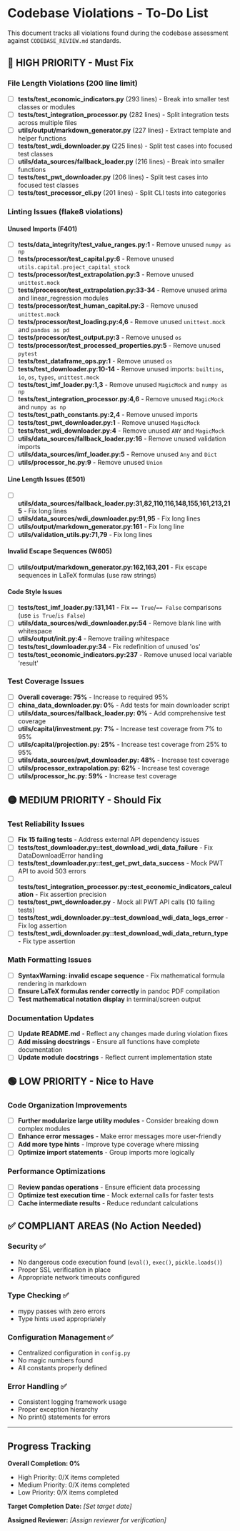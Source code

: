 # Codebase Violations - To-Do List

This document tracks all violations found during the codebase assessment against `CODEBASE_REVIEW.md` standards.

## 🔴 HIGH PRIORITY - Must Fix

### File Length Violations (200 line limit)
- [ ] **tests/test_economic_indicators.py** (293 lines) - Break into smaller test classes or modules
- [ ] **tests/test_integration_processor.py** (282 lines) - Split integration tests across multiple files
- [ ] **utils/output/markdown_generator.py** (227 lines) - Extract template and helper functions
- [ ] **tests/test_wdi_downloader.py** (225 lines) - Split test cases into focused test classes
- [ ] **utils/data_sources/fallback_loader.py** (216 lines) - Break into smaller functions
- [ ] **tests/test_pwt_downloader.py** (206 lines) - Split test cases into focused test classes  
- [ ] **tests/test_processor_cli.py** (201 lines) - Split CLI tests into categories

### Linting Issues (flake8 violations)

#### Unused Imports (F401)
- [ ] **tests/data_integrity/test_value_ranges.py:1** - Remove unused `numpy as np`
- [ ] **tests/processor/test_capital.py:6** - Remove unused `utils.capital.project_capital_stock`
- [ ] **tests/processor/test_extrapolation.py:3** - Remove unused `unittest.mock`
- [ ] **tests/processor/test_extrapolation.py:33-34** - Remove unused arima and linear_regression modules
- [ ] **tests/processor/test_human_capital.py:3** - Remove unused `unittest.mock`
- [ ] **tests/processor/test_loading.py:4,6** - Remove unused `unittest.mock` and `pandas as pd`
- [ ] **tests/processor/test_output.py:3** - Remove unused `os`
- [ ] **tests/processor/test_processed_properties.py:5** - Remove unused `pytest`
- [ ] **tests/test_dataframe_ops.py:1** - Remove unused `os`
- [ ] **tests/test_downloader.py:10-14** - Remove unused imports: `builtins`, `io`, `os`, `types`, `unittest.mock`
- [ ] **tests/test_imf_loader.py:1,3** - Remove unused `MagicMock` and `numpy as np`
- [ ] **tests/test_integration_processor.py:4,6** - Remove unused `MagicMock` and `numpy as np`
- [ ] **tests/test_path_constants.py:2,4** - Remove unused imports
- [ ] **tests/test_pwt_downloader.py:1** - Remove unused `MagicMock`
- [ ] **tests/test_wdi_downloader.py:4** - Remove unused `ANY` and `MagicMock`
- [ ] **utils/data_sources/fallback_loader.py:16** - Remove unused validation imports
- [ ] **utils/data_sources/imf_loader.py:5** - Remove unused `Any` and `Dict`
- [ ] **utils/processor_hc.py:9** - Remove unused `Union`

#### Line Length Issues (E501)
- [ ] **utils/data_sources/fallback_loader.py:31,82,110,116,148,155,161,213,215** - Fix long lines
- [ ] **utils/data_sources/wdi_downloader.py:91,95** - Fix long lines
- [ ] **utils/output/markdown_generator.py:161** - Fix long line
- [ ] **utils/validation_utils.py:71,79** - Fix long lines

#### Invalid Escape Sequences (W605)
- [ ] **utils/output/markdown_generator.py:162,163,201** - Fix escape sequences in LaTeX formulas (use raw strings)

#### Code Style Issues
- [ ] **tests/test_imf_loader.py:131,141** - Fix `== True`/`== False` comparisons (use `is True`/`is False`)
- [ ] **utils/data_sources/wdi_downloader.py:54** - Remove blank line with whitespace
- [ ] **utils/output/__init__.py:4** - Remove trailing whitespace
- [ ] **tests/test_downloader.py:34** - Fix redefinition of unused 'os'
- [ ] **tests/test_economic_indicators.py:237** - Remove unused local variable 'result'

### Test Coverage Issues
- [ ] **Overall coverage: 75%** - Increase to required 95%
- [ ] **china_data_downloader.py: 0%** - Add tests for main downloader script
- [ ] **utils/data_sources/fallback_loader.py: 0%** - Add comprehensive test coverage
- [ ] **utils/capital/investment.py: 7%** - Increase test coverage from 7% to 95%
- [ ] **utils/capital/projection.py: 25%** - Increase test coverage from 25% to 95%
- [ ] **utils/data_sources/pwt_downloader.py: 48%** - Increase test coverage
- [ ] **utils/processor_extrapolation.py: 62%** - Increase test coverage
- [ ] **utils/processor_hc.py: 59%** - Increase test coverage

## 🟡 MEDIUM PRIORITY - Should Fix

### Test Reliability Issues
- [ ] **Fix 15 failing tests** - Address external API dependency issues
- [ ] **tests/test_downloader.py::test_download_wdi_data_failure** - Fix DataDownloadError handling
- [ ] **tests/test_downloader.py::test_get_pwt_data_success** - Mock PWT API to avoid 503 errors
- [ ] **tests/test_integration_processor.py::test_economic_indicators_calculation** - Fix assertion precision
- [ ] **tests/test_pwt_downloader.py** - Mock all PWT API calls (10 failing tests)
- [ ] **tests/test_wdi_downloader.py::test_download_wdi_data_logs_error** - Fix log assertion
- [ ] **tests/test_wdi_downloader.py::test_download_wdi_data_return_type** - Fix type assertion

### Math Formatting Issues
- [ ] **SyntaxWarning: invalid escape sequence** - Fix mathematical formula rendering in markdown
- [ ] **Ensure LaTeX formulas render correctly** in pandoc PDF compilation
- [ ] **Test mathematical notation display** in terminal/screen output

### Documentation Updates
- [ ] **Update README.md** - Reflect any changes made during violation fixes
- [ ] **Add missing docstrings** - Ensure all functions have complete documentation
- [ ] **Update module docstrings** - Reflect current implementation state

## 🟢 LOW PRIORITY - Nice to Have

### Code Organization Improvements
- [ ] **Further modularize large utility modules** - Consider breaking down complex modules
- [ ] **Enhance error messages** - Make error messages more user-friendly
- [ ] **Add more type hints** - Improve type coverage where missing
- [ ] **Optimize import statements** - Group imports more logically

### Performance Optimizations
- [ ] **Review pandas operations** - Ensure efficient data processing
- [ ] **Optimize test execution time** - Mock external calls for faster tests
- [ ] **Cache intermediate results** - Reduce redundant calculations

## ✅ COMPLIANT AREAS (No Action Needed)

### Security ✅
- No dangerous code execution found (`eval()`, `exec()`, `pickle.loads()`)
- Proper SSL verification in place
- Appropriate network timeouts configured

### Type Checking ✅
- mypy passes with zero errors
- Type hints used appropriately

### Configuration Management ✅
- Centralized configuration in `config.py`
- No magic numbers found
- All constants properly defined

### Error Handling ✅
- Consistent logging framework usage
- Proper exception hierarchy
- No print() statements for errors

---

## Progress Tracking

**Overall Completion: 0%**

- High Priority: 0/X items completed
- Medium Priority: 0/X items completed  
- Low Priority: 0/X items completed

**Target Completion Date:** _[Set target date]_

**Assigned Reviewer:** _[Assign reviewer for verification]_ 